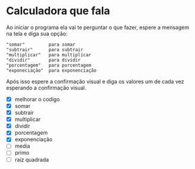 # Calculadora que fala
Ao iniciar o programa ela vai te perguntar o que fazer, espere a mensagem na tela e diga sua opção:

    "somar"         para somar
    "subtrair"      para subtrair
    "multiplicar"   para multiplicar
    "dividir"       para dividir
    "porcentagem"   para porcentagem
    "exponeciação"  para exponenciação

Após isso espere a confirmação visual e diga os valores um de cada vez esperando a confirmação visual.

- [X] melhorar o codigo 
- [x] somar
- [x] subtrair
- [x] multiplicar
- [x] dividir
- [x] porcentagem
- [x] exponenciação
- [ ] media
- [ ] primo
- [ ] raiz quadrada
